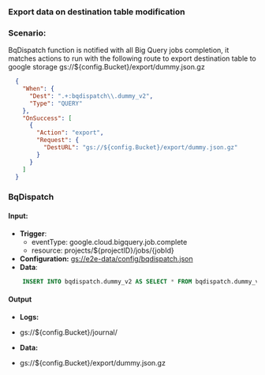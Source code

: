 ### Export data on destination table modification 

### Scenario:

BqDispatch function is notified with all Big Query jobs completion, it matches actions to run
with the following route to export destination table to google storage gs://${config.Bucket}/export/dummy.json.gz


```json
  {
    "When": {
      "Dest": ".+:bqdispatch\\.dummy_v2",
      "Type": "QUERY"
    },
    "OnSuccess": [
      {
        "Action": "export",
        "Request": {
          "DestURL": "gs://${config.Bucket}/export/dummy.json.gz"
        }
      }
    ]
  }
```

### BqDispatch


#### Input:

* **Trigger**:
  - eventType: google.cloud.bigquery.job.complete
  - resource: projects/${projectID}/jobs/{jobId}
* **Configuration:** [gs://e2e-data/config/bqdispatch.json](../../../config/bqdispatch.json)
* **Data**:

```sql
    INSERT INTO bqdispatch.dummy_v2 AS SELECT * FROM bqdispatch.dummy_v1
```

#### Output

* **Logs:** 

- gs://${config.Bucket}/journal/

* **Data:**
- gs://${config.Bucket}/export/dummy.json.gz
